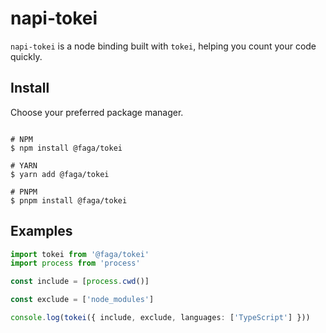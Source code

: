 # napi-tokei

`napi-tokei` is a node binding built with `tokei`, helping you count your code quickly.

## Install

Choose your preferred package manager.

```

# NPM
$ npm install @faga/tokei

# YARN
$ yarn add @faga/tokei

# PNPM
$ pnpm install @faga/tokei

```

## Examples

```ts
import tokei from '@faga/tokei'
import process from 'process'

const include = [process.cwd()]

const exclude = ['node_modules']

console.log(tokei({ include, exclude, languages: ['TypeScript'] }))
```

